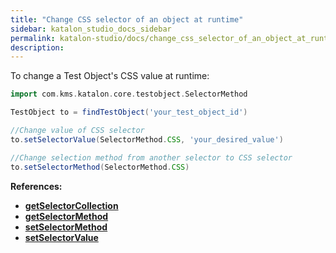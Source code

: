 ```yaml
---
title: "Change CSS selector of an object at runtime" 
sidebar: katalon_studio_docs_sidebar
permalink: katalon-studio/docs/change_css_selector_of_an_object_at_runtime.html 
description: 
---
```

To change a Test Object's CSS value at runtime:

```groovy
import com.kms.katalon.core.testobject.SelectorMethod

TestObject to = findTestObject('your_test_object_id')

//Change value of CSS selector
to.setSelectorValue(SelectorMethod.CSS, 'your_desired_value')

//Change selection method from another selector to CSS selector
to.setSelectorMethod(SelectorMethod.CSS)
```

**References:**

*   **[getSelectorCollection](https://api-docs.katalon.com/com/kms/katalon/core/testobject/SelectorCollector.html#getSelectorCollection())**
*   **[getSelectorMethod](https://api-docs.katalon.com/com/kms/katalon/core/testobject/SelectorCollector.html#getSelectorMethod())**
*   **[setSelectorMethod](https://api-docs.katalon.com/com/kms/katalon/core/testobject/SelectorCollector.html#setSelectorMethod(com.kms.katalon.core.testobject.SelectorMethod))**
*   **[setSelectorValue](https://api-docs.katalon.com/com/kms/katalon/core/testobject/SelectorCollector.html#setSelectorValue(com.kms.katalon.core.testobject.SelectorMethod,%20java.lang.String))**